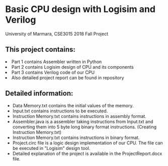# Basic CPU design with Logisim and Verilog
University of Marmara, CSE3015 2018 Fall Project

<h2><b> This project contains: </b></h2>
  <li> Part 1 contains Assembler written in Python </li>
  <li> Part 2 contains Logisim design of CPU and its components </li>
  <li> Part 3 contains Verilog code of our CPU </li>
  <li> Also detailed project report can be found in repository </li>
  
<h2><b> Detailed information: </b></h2>
<ul>
<li>Data Memory.txt contains the initial values of the memory.</li>
<li>Input.txt contains instructions to be executed.</li>
<li>Instruction Memory.txt contains instructions in assembly format.</li>
<li>Assembler.java is a assembler taking instructions from Input.txt and converting them into 5 byte long binary format instructions. (Creating Instruction Memory.txt)</li>
<li>Instruction Memory.txt contains instructions in binary format.</li>
<li>Project.circ file is a logic design implementation of our CPU. The file can be executed in "Logisim" design tool.</li>
<li>Detailed explanation of the project is available in the ProjectReport.docx file.</li>  
</ul>

